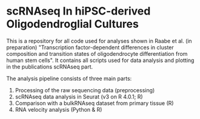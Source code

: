 # scRNAseq In hiPSC-derived Oligodendroglial Cultures
This is a repository for all code used for analyses shown in Raabe et al. (in preparation) "Transcription factor-dependent differences in cluster composition and transition states of oligodendrocyte differentiation from human stem cells".
It contains all scripts used for data analysis and plotting in the publications scRNAseq part.

The analysis pipeline consists of three main parts:
1. Processing of the raw sequencing data (preprocessing)
2. scRNAseq data analysis in Seurat (v3 on R 4.0.1; R)
3. Comparison with a bulkRNAseq dataset from primary tissue (R)
4. RNA velocity analysis (Python & R)
